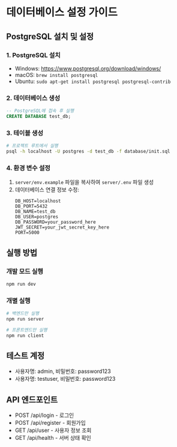 # 데이터베이스 설정 가이드

## PostgreSQL 설치 및 설정

### 1. PostgreSQL 설치
- Windows: https://www.postgresql.org/download/windows/
- macOS: `brew install postgresql`
- Ubuntu: `sudo apt-get install postgresql postgresql-contrib`

### 2. 데이터베이스 생성
```sql
-- PostgreSQL에 접속 후 실행
CREATE DATABASE test_db;
```

### 3. 테이블 생성
```bash
# 프로젝트 루트에서 실행
psql -h localhost -U postgres -d test_db -f database/init.sql
```

### 4. 환경 변수 설정
1. `server/env.example` 파일을 복사하여 `server/.env` 파일 생성
2. 데이터베이스 연결 정보 수정:
   ```
   DB_HOST=localhost
   DB_PORT=5432
   DB_NAME=test_db
   DB_USER=postgres
   DB_PASSWORD=your_password_here
   JWT_SECRET=your_jwt_secret_key_here
   PORT=5000
   ```

## 실행 방법

### 개발 모드 실행
```bash
npm run dev
```

### 개별 실행
```bash
# 백엔드만 실행
npm run server

# 프론트엔드만 실행
npm run client
```

## 테스트 계정
- 사용자명: admin, 비밀번호: password123
- 사용자명: testuser, 비밀번호: password123

## API 엔드포인트
- POST /api/login - 로그인
- POST /api/register - 회원가입
- GET /api/user - 사용자 정보 조회
- GET /api/health - 서버 상태 확인
